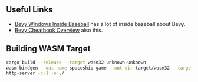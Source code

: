 ## Useful Links

- [Bevy Windows Inside Baseball](https://taintedcoders.com/bevy/windows/) has a lot of inside baseball about Bevy.
- [Bevy Cheatbook Overview](https://bevy-cheatbook.github.io/overview.html) also this.

## Building WASM Target

```sh
cargo build --release --target wasm32-unknown-unknown
wasm-bindgen --out-name spaceship-game --out-dir target/wasm32 --target web target/wasm32-unknown-unknown/release/spaceship_game.wasm
http-server -c-1 -o ./
